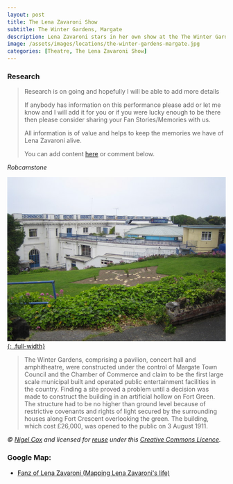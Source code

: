 ```yaml
---
layout: post
title: The Lena Zavaroni Show
subtitle: The Winter Gardens, Margate
description: Lena Zavaroni stars in her own show at the The Winter Gardens, Margate
image: /assets/images/locations/the-winter-gardens-margate.jpg
categories: [Theatre, The Lena Zavaroni Show]
---
```


### Research
> Research is on going and hopefully I will be able to add more details
>
> If anybody has information on this performance please add or let me know and I will add it for you or if you were lucky enough to be there then please consider sharing your Fan Stories/Memories with us.
>
> All information is of value and helps to keep the memories we have of Lena Zavaroni alive.
>
> You can add content [here](https://github.com/FanzOfLenaZavaroni/fanzoflenazavaroni.github.io) or comment below.

<cite>Robcamstone</cite>

[![The Winter Gardens, Margate](/assets/images/locations/the-winter-gardens-margate.jpg){: .full-width}](https://www.geograph.org.uk/photo/460492)

> The Winter Gardens, comprising a pavilion, concert hall and amphitheatre, were constructed under the control of Margate Town Council and the Chamber of Commerce and claim to be the first large scale municipal built and operated public entertainment facilities in the country. Finding a site proved a problem until a decision was made to construct the building in an artificial hollow on Fort Green. The structure had to be no higher than ground level because of restrictive covenants and rights of light secured by the surrounding houses along Fort Crescent overlooking the green. The building, which cost £26,000, was opened to the public on 3 August 1911.

<cite>&#169; [Nigel Cox](https://www.geograph.org.uk/profile/2798) and licensed for [reuse](https://www.geograph.org.uk/reuse.php?id=460492) under this [Creative Commons Licence](http://creativecommons.org/licenses/by-sa/2.0/).</cite>

### Google Map:
* [Fanz of Lena Zavaroni (Mapping Lena Zavaroni's life)](https://www.google.com/maps/d/u/0/viewer?hl=en&mid=1D1D0ERV_FQMNb9XZzJ-J3yUlK8aI4vhI&ll=51.39187100000001%2C1.3864704000000074&z=19)

